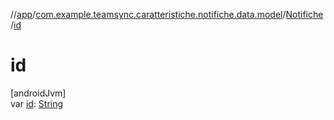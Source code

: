 //[app](../../../index.md)/[com.example.teamsync.caratteristiche.notifiche.data.model](../index.md)/[Notifiche](index.md)/[id](id.md)

# id

[androidJvm]\
var [id](id.md): [String](https://kotlinlang.org/api/latest/jvm/stdlib/kotlin/-string/index.html)
